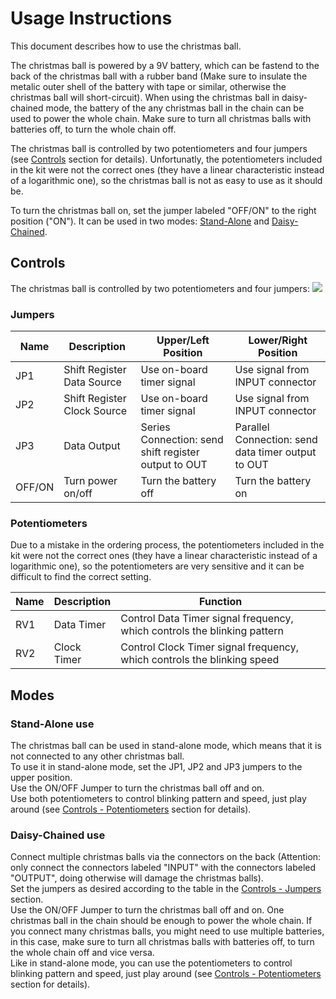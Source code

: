 # Usage Instructions
This document describes how to use the christmas ball. 

The christmas ball is powered by a 9V battery, which can be fastend to the back of the christmas ball with a rubber band (Make sure to insulate the metalic outer shell of the battery with tape or similar, otherwise the christmas ball will short-circuit). When using the christmas ball in daisy-chained mode, the battery of the any christmas ball in the chain can be used to power the whole chain. Make sure to turn all christmas balls with batteries off, to turn the whole chain off.

The christmas ball is controlled by two potentiometers and four jumpers (see [Controls](#controls) section for details). Unfortunatly, the potentiometers included in the kit were not the correct ones (they have a linear characteristic instead of a logarithmic one), so the christmas ball is not as easy to use as it should be.

To turn the christmas ball on, set the jumper labeled "OFF/ON" to the right position ("ON"). It can be used in two modes: [Stand-Alone](#stand-alone-use) and [Daisy-Chained](#daisy-chained-use). 

## Controls
The christmas ball is controlled by two potentiometers and four jumpers:
![](/documentation/images/front_small_low_res.png)

### Jumpers
| Name   | Description                 | Upper/Left Position                                  | Lower/Right Position                               |
| ------ | --------------------------- | ---------------------------------------------------- | -------------------------------------------------- |
| JP1    | Shift Register Data Source  | Use on-board timer signal                            | Use signal from INPUT connector                    |
| JP2    | Shift Register Clock Source | Use on-board timer signal                            | Use signal from INPUT connector                    |
| JP3    | Data Output                 | Series Connection: send shift register output to OUT | Parallel Connection: send data timer output to OUT |
| OFF/ON | Turn power on/off           | Turn the battery off                                 | Turn the battery on                                |

### Potentiometers
Due to a mistake in the ordering process, the potentiometers included in the kit were not the correct ones (they have a linear characteristic instead of a logarithmic one), so the potentiometers are very sensitive and it can be difficult to find the correct setting.

| Name | Description | Function                                                                 |
| ---- | ----------- | ------------------------------------------------------------------------ |
| RV1  | Data Timer  | Control Data Timer signal frequency, which controls the blinking pattern |
| RV2  | Clock Timer | Control Clock Timer signal frequency, which controls the blinking speed  |


## Modes
### Stand-Alone use
The christmas ball can be used in stand-alone mode, which means that it is not connected to any other christmas ball.  
To use it in stand-alone mode, set the JP1, JP2 and JP3 jumpers to the upper position.  
Use the ON/OFF Jumper to turn the christmas ball off and on.  
Use both potentiometers to control blinking pattern and speed, just play around (see [Controls - Potentiometers](#potentiometers) section for details).

### Daisy-Chained use
Connect multiple christmas balls via the connectors on the back (Attention: only connect the connectors labeled "INPUT" with the connectors labeled "OUTPUT", doing otherwise will damage the christmas balls).  
Set the jumpers as desired according to the table in the [Controls - Jumpers](#jumpers) section.  
Use the ON/OFF Jumper to turn the christmas ball off and on. One christmas ball in the chain should be enough to power the whole chain. If you connect many christmas balls, you might need to use multiple batteries, in this case, make sure to turn all christmas balls with batteries off, to turn the whole chain off and vice versa.  
Like in stand-alone mode, you can use the potentiometers to control blinking pattern and speed, just play around (see [Controls - Potentiometers](#potentiometers) section for details).
